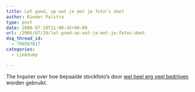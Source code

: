 ```yaml
---
title: Let goed, op wat je met je foto’s doet
author: Riemer Palstra
type: post
date: 2006-07-10T11:00:45+00:00
url: /2006/07/10/let-goed-op-wat-je-met-je-fotos-doet
dsq_thread_id:
  - 796567817
categories:
  - Linkdump

---
```

The Inquirer over hoe bepaalde stockfoto&#8217;s door [wel heel erg veel bedrijven][1] worden gebruikt.

 [1]: http://www.theinquirer.net/default.aspx?article=24735